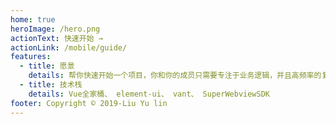 ```yaml
---
home: true
heroImage: /hero.png
actionText: 快速开始 →
actionLink: /mobile/guide/
features:
  - title: 愿景
    details: 帮你快速开始一个项目，你和你的成员只需要专注于业务逻辑，并且高频率的复用UI库中的组件.
  - title: 技术栈
    details: Vue全家桶、 element-ui、 vant、 SuperWebviewSDK
footer: Copyright © 2019-Liu Yu lin
---
```

